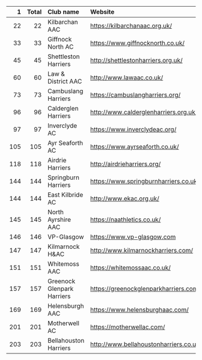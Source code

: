|   1 |   Total | Club name                  | Website                                |
|----:|--------:|:---------------------------|:---------------------------------------|
|  22 |      22 | Kilbarchan AAC             | https://kilbarchanaac.org.uk/          |
|  33 |      33 | Giffnock North AC          | https://www.giffnocknorth.co.uk/       |
|  45 |      45 | Shettleston Harriers       | http://shettlestonharriers.org.uk/     |
|  60 |      60 | Law & District AAC         | http://www.lawaac.co.uk/               |
|  73 |      73 | Cambuslang Harriers        | https://cambuslangharriers.org/        |
|  96 |      96 | Calderglen Harriers        | http://www.calderglenharriers.org.uk/  |
|  97 |      97 | Inverclyde AC              | https://www.inverclydeac.org/          |
| 105 |     105 | Ayr Seaforth AC            | https://www.ayrseaforth.co.uk/         |
| 118 |     118 | Airdrie Harriers           | http://airdrieharriers.org/            |
| 144 |     144 | Springburn Harriers        | https://www.springburnharriers.co.uk/  |
| 144 |     144 | East Kilbride AC           | http://www.ekac.org.uk/                |
| 145 |     145 | North Ayrshire AAC         | https://naathletics.co.uk/             |
| 146 |     146 | VP-Glasgow                 | https://www.vp-glasgow.com             |
| 147 |     147 | Kilmarnock H&AC            | http://www.kilmarnockharriers.com/     |
| 151 |     151 | Whitemoss AAC              | https://whitemossaac.co.uk/            |
| 157 |     157 | Greenock Glenpark Harriers | https://greenockglenparkharriers.com/  |
| 169 |     169 | Helensburgh AAC            | https://www.helensburghaac.com/        |
| 201 |     201 | Motherwell AC              | https://motherwellac.com/              |
| 203 |     203 | Bellahouston Harriers      | http://www.bellahoustonharriers.co.uk/ |